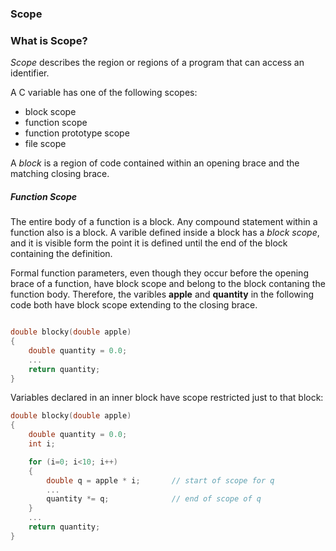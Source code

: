 ### Scope 
### What is Scope?

*Scope* describes the region or regions of a program that can access an identifier.

A C variable has one of the following scopes:

- block scope
- function scope
- function prototype scope
- file scope

A *block* is a region of code contained within an opening brace and the matching closing brace. 

##### Function Scope

The entire body of a function is a block. Any compound statement within a function also is a block. A varible defined inside a block has a *block scope*, and it is visible form the point it is defined until the end of the block containing the definition.

Formal function parameters, even though they occur before the opening brace of a function, have block scope and belong to the block contaning the function body. Therefore, the varibles **apple** and **quantity** in the following code both have block scope extending to the closing brace.

```c

double blocky(double apple)
{
    double quantity = 0.0;
    ...
    return quantity;
}
```


Variables declared in an inner block have scope restricted just to that block:

```c
double blocky(double apple)
{
    double quantity = 0.0;
    int i;

    for (i=0; i<10; i++)
    {
        double q = apple * i;       // start of scope for q
        ...
        quantity *= q;              // end of scope of q
    }
    ...
    return quantity;
}
```